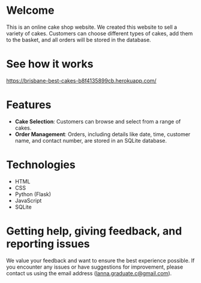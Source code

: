 # Welcome

This is an online cake shop website. We created this website to sell a variety of cakes. Customers can choose different types of cakes, add them to the basket, and all orders will be stored in the database.

# See how it works
https://brisbane-best-cakes-b8f4135899cb.herokuapp.com/

# Features

- **Cake Selection**: Customers can browse and select from a range of cakes.
- **Order Management**: Orders, including details like date, time, customer name, and contact number, are stored in an SQLite database.

# Technologies

- HTML
- CSS
- Python (Flask)
- JavaScript
- SQLite

# Getting help, giving feedback, and reporting issues

We value your feedback and want to ensure the best experience possible. If you encounter any issues or have suggestions for improvement, please contact us using the email address (lanna.graduate.c@gmail.com).
